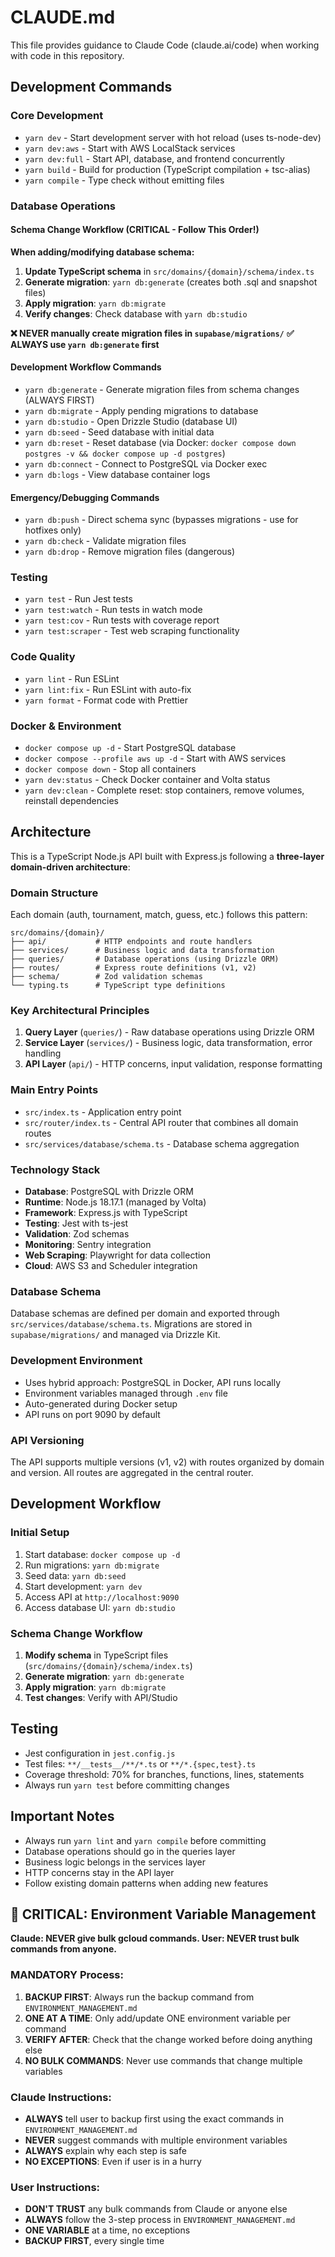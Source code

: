 # CLAUDE.md

This file provides guidance to Claude Code (claude.ai/code) when working with code in this repository.

## Development Commands

### Core Development

- `yarn dev` - Start development server with hot reload (uses ts-node-dev)
- `yarn dev:aws` - Start with AWS LocalStack services
- `yarn dev:full` - Start API, database, and frontend concurrently
- `yarn build` - Build for production (TypeScript compilation + tsc-alias)
- `yarn compile` - Type check without emitting files

### Database Operations

#### Schema Change Workflow (CRITICAL - Follow This Order!)

**When adding/modifying database schema:**
1. **Update TypeScript schema** in `src/domains/{domain}/schema/index.ts`
2. **Generate migration**: `yarn db:generate` (creates both .sql and snapshot files)
3. **Apply migration**: `yarn db:migrate` 
4. **Verify changes**: Check database with `yarn db:studio`

**❌ NEVER manually create migration files in `supabase/migrations/`**
**✅ ALWAYS use `yarn db:generate` first**

#### Development Workflow Commands

- `yarn db:generate` - Generate migration files from schema changes (ALWAYS FIRST)
- `yarn db:migrate` - Apply pending migrations to database
- `yarn db:studio` - Open Drizzle Studio (database UI)
- `yarn db:seed` - Seed database with initial data
- `yarn db:reset` - Reset database (via Docker: `docker compose down postgres -v && docker compose up -d postgres`)
- `yarn db:connect` - Connect to PostgreSQL via Docker exec
- `yarn db:logs` - View database container logs

#### Emergency/Debugging Commands

- `yarn db:push` - Direct schema sync (bypasses migrations - use for hotfixes only)
- `yarn db:check` - Validate migration files
- `yarn db:drop` - Remove migration files (dangerous)

### Testing

- `yarn test` - Run Jest tests
- `yarn test:watch` - Run tests in watch mode
- `yarn test:cov` - Run tests with coverage report
- `yarn test:scraper` - Test web scraping functionality

### Code Quality

- `yarn lint` - Run ESLint
- `yarn lint:fix` - Run ESLint with auto-fix
- `yarn format` - Format code with Prettier

### Docker & Environment

- `docker compose up -d` - Start PostgreSQL database
- `docker compose --profile aws up -d` - Start with AWS services
- `docker compose down` - Stop all containers
- `yarn dev:status` - Check Docker container and Volta status
- `yarn dev:clean` - Complete reset: stop containers, remove volumes, reinstall dependencies

## Architecture

This is a TypeScript Node.js API built with Express.js following a **three-layer domain-driven architecture**:

### Domain Structure

Each domain (auth, tournament, match, guess, etc.) follows this pattern:

```
src/domains/{domain}/
├── api/           # HTTP endpoints and route handlers
├── services/      # Business logic and data transformation
├── queries/       # Database operations (using Drizzle ORM)
├── routes/        # Express route definitions (v1, v2)
├── schema/        # Zod validation schemas
└── typing.ts      # TypeScript type definitions
```

### Key Architectural Principles

1. **Query Layer** (`queries/`) - Raw database operations using Drizzle ORM
2. **Service Layer** (`services/`) - Business logic, data transformation, error handling
3. **API Layer** (`api/`) - HTTP concerns, input validation, response formatting

### Main Entry Points

- `src/index.ts` - Application entry point
- `src/router/index.ts` - Central API router that combines all domain routes
- `src/services/database/schema.ts` - Database schema aggregation

### Technology Stack

- **Database**: PostgreSQL with Drizzle ORM
- **Runtime**: Node.js 18.17.1 (managed by Volta)
- **Framework**: Express.js with TypeScript
- **Testing**: Jest with ts-jest
- **Validation**: Zod schemas
- **Monitoring**: Sentry integration
- **Web Scraping**: Playwright for data collection
- **Cloud**: AWS S3 and Scheduler integration

### Database Schema

Database schemas are defined per domain and exported through `src/services/database/schema.ts`. Migrations are stored in `supabase/migrations/` and managed via Drizzle Kit.

### Development Environment

- Uses hybrid approach: PostgreSQL in Docker, API runs locally
- Environment variables managed through `.env` file
- Auto-generated during Docker setup
- API runs on port 9090 by default

### API Versioning

The API supports multiple versions (v1, v2) with routes organized by domain and version. All routes are aggregated in the central router.

## Development Workflow

### Initial Setup
1. Start database: `docker compose up -d`
2. Run migrations: `yarn db:migrate`
3. Seed data: `yarn db:seed`
4. Start development: `yarn dev`
5. Access API at `http://localhost:9090`
6. Access database UI: `yarn db:studio`

### Schema Change Workflow
1. **Modify schema** in TypeScript files (`src/domains/{domain}/schema/index.ts`)
2. **Generate migration**: `yarn db:generate`
3. **Apply migration**: `yarn db:migrate`
4. **Test changes**: Verify with API/Studio

## Testing

- Jest configuration in `jest.config.js`
- Test files: `**/__tests__/**/*.ts` or `**/*.{spec,test}.ts`
- Coverage threshold: 70% for branches, functions, lines, statements
- Always run `yarn test` before committing changes

## Important Notes

- Always run `yarn lint` and `yarn compile` before committing
- Database operations should go in the queries layer
- Business logic belongs in the services layer
- HTTP concerns stay in the API layer
- Follow existing domain patterns when adding new features

## 🚨 CRITICAL: Environment Variable Management

**Claude: NEVER give bulk gcloud commands. User: NEVER trust bulk commands from anyone.**

### MANDATORY Process:

1. **BACKUP FIRST**: Always run the backup command from `ENVIRONMENT_MANAGEMENT.md`
2. **ONE AT A TIME**: Only add/update ONE environment variable per command
3. **VERIFY AFTER**: Check that the change worked before doing anything else
4. **NO BULK COMMANDS**: Never use commands that change multiple variables

### Claude Instructions:

- **ALWAYS** tell user to backup first using the exact commands in `ENVIRONMENT_MANAGEMENT.md`
- **NEVER** suggest commands with multiple environment variables
- **ALWAYS** explain why each step is safe
- **NO EXCEPTIONS**: Even if user is in a hurry

### User Instructions:

- **DON'T TRUST** any bulk commands from Claude or anyone else
- **ALWAYS** follow the 3-step process in `ENVIRONMENT_MANAGEMENT.md`
- **ONE VARIABLE** at a time, no exceptions
- **BACKUP FIRST**, every single time
